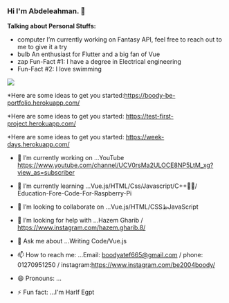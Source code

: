 ### Hi I'm Abdeleahman. 👋

**Talking about Personal Stuffs:**

* computer I’m currently working on Fantasy API, feel free to reach out to me to give it a try
* bulb An enthusiast for Flutter and a big fan of Vue
* zap Fun-Fact #1: I have a degree in Electrical engineering
* Fun-Fact #2: I love swimming

![](https://i.imgur.com/wXZ7x7m.jpg)

*Here are some ideas to get you started:https://boody-be-portfolio.herokuapp.com/

*Here are some ideas to get you started: https://test-first-project.herokuapp.com/

*Here are some ideas to get you started: https://week-days.herokuapp.com/

- 🔭 I’m currently working on ...YouTube https://www.youtube.com/channel/UCV0rsMa2ULOCE8NP5LtM_xg?view_as=subscriber
- 🌱 I’m currently learning ...Vue.js/HTML/Css/Javascript/C++/ُُEducation-Fore-Code-For-Raspberry-Pi 
- 👯 I’m looking to collaborate on ...Vue.js/HTML/CSSظJavaScript

- 🤔 I’m looking for help with ...Hazem Gharib / https://www.instagram.com/hazem.gharib.8/
- 💬 Ask me about ...Writing Code/Vue.js
- 📫 How to reach me: ...Email: boodyatef665@gmail.com / phone: 01270951250 / instagram:https://www.instagram.com/be2004boody/
- 😄 Pronouns: ...
- ⚡ Fun fact: ...I'm Harlf Egpt


